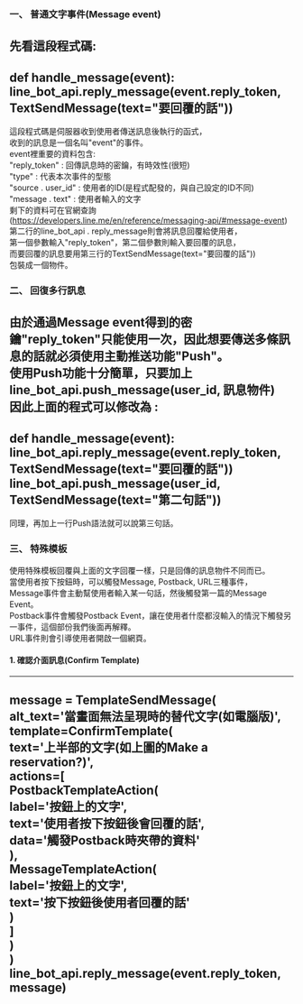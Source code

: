 ### 一、	普通文字事件(Message event)
先看這段程式碼:  
---
def handle_message(event):  
	line_bot_api.reply_message(event.reply_token,  
		TextSendMessage(text="要回覆的話"))  
---
這段程式碼是伺服器收到使用者傳送訊息後執行的函式，  
收到的訊息是一個名叫"event"的事件。  
event裡重要的資料包含:  
"reply_token" : 回傳訊息時的密鑰，有時效性(很短)  
"type" : 代表本次事件的型態  
"source . user_id" : 使用者的ID(是程式配發的，與自己設定的ID不同)  
"message . text" : 使用者輸入的文字  
剩下的資料可在官網查詢(https://developers.line.me/en/reference/messaging-api/#message-event)  
第二行的line_bot_api . reply_message則會將訊息回覆給使用者，  
第一個參數輸入"reply_token"，第二個參數則輸入要回覆的訊息，  
而要回覆的訊息要用第三行的TextSendMessage(text="要回覆的話"))  
包裝成一個物件。

### 二、	回復多行訊息
由於通過Message event得到的密鑰"reply_token"只能使用一次，因此想要傳送多條訊息的話就必須使用主動推送功能"Push"。  
使用Push功能十分簡單，只要加上  
line_bot_api.push_message(user_id, 訊息物件)  
因此上面的程式可以修改為 :  
---
def handle_message(event):  
	line_bot_api.reply_message(event.reply_token,  
		TextSendMessage(text="要回覆的話"))  
	line_bot_api.push_message(user_id,  
		TextSendMessage(text="第二句話"))  
---
同理，再加上一行Push語法就可以說第三句話。

### 三、	特殊模板
使用特殊模板回覆與上面的文字回覆一樣，只是回傳的訊息物件不同而已。  
當使用者按下按鈕時，可以觸發Message, Postback, URL三種事件，  
Message事件會主動幫使用者輸入某一句話，然後觸發第一篇的Message Event。  
Postback事件會觸發Postback Event，讓在使用者什麼都沒輸入的情況下觸發另一事件，這個部份我們後面再解釋。  
URL事件則會引導使用者開啟一個網頁。  

#### 1. 確認介面訊息(Confirm Template)  
---
message = TemplateSendMessage(  
    alt_text='當畫面無法呈現時的替代文字(如電腦版)',  
    template=ConfirmTemplate(  
        text='上半部的文字(如上圖的Make a reservation?)',  
        actions=\[  
            PostbackTemplateAction(  
                label='按鈕上的文字',  
                text='使用者按下按鈕後會回覆的話',  
                data='觸發Postback時夾帶的資料'  
            ),  
            MessageTemplateAction(  
                label='按鈕上的文字',  
                text='按下按鈕後使用者回覆的話'  
            )  
        \]  
    )  
)  
line_bot_api.reply_message(event.reply_token, message)  
---
